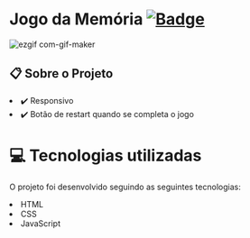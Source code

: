 # Jogo da Memória [![ Badge](https://img.shields.io/badge/-Test_the_project_by_clicking_here-gray?style=flat-square&logo=&logoColor=white&link=https://https://https://https://BeatrizFernandess.github.io/Jogo-da-Memoria/)](https://beadevbr.github.io/Jogo-da-Memoria/)

![ezgif com-gif-maker](https://user-images.githubusercontent.com/80279567/173683722-6a581cd5-c2a2-4479-81c7-ecb2793f2f95.gif)

## 📋 Sobre o Projeto
<li>✔️ Responsivo
<li>✔️ Botão de restart quando se completa o jogo

# 💻 Tecnologias utilizadas
O projeto foi desenvolvido seguindo as seguintes tecnologias:

<li>HTML
<li>CSS
<li>JavaScript
